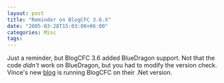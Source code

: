 ```yaml
---
layout: post
title: "Reminder on BlogCFC 3.6.X"
date: "2005-03-28T15:03:00+06:00"
categories: Misc 
tags: 
---
```


Just a reminder, but BlogCFC 3.6 added BlueDragon support. Not that the code <i>didn't</i> work on BlueDragon, but you had to modify the version check. Vince's new <a href="http://blog.newatlanta.com/index.cfm">blog</a> is running BlogCFC on their .Net version.